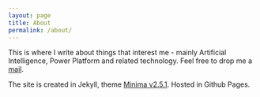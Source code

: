 ```yaml
---
layout: page
title: About
permalink: /about/
---
```


This is where I write about things that interest me - mainly Artificial Intelligence, Power Platform and related technology. Feel free to drop me a [mail](mailto:andreas.adner@mavrix.se).

The site is created in Jekyll, theme [Minima v2.5.1](https://github.com/jekyll/minima/blob/v2.5.1/). Hosted in Github Pages.


